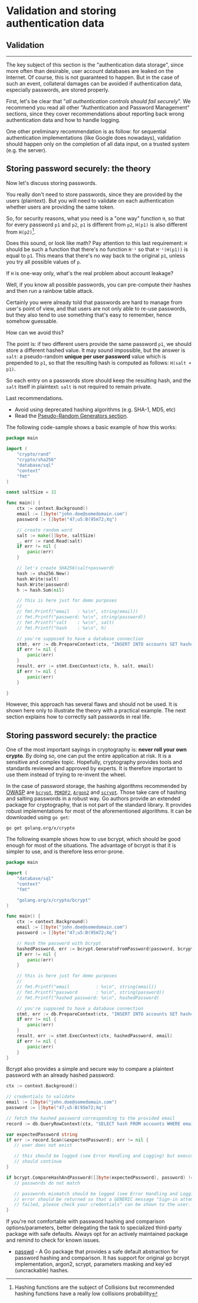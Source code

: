 Validation and storing authentication data
==========================================

## Validation
----------

The key subject of this section is the "authentication data storage", since more
often than desirable, user account databases are leaked on the Internet.
Of course, this is not guaranteed to happen. But in the case of such an event,
collateral damages can be avoided if authentication data, especially passwords,
are stored properly.

First, let's be clear that "_all authentication controls should fail
securely_". We recommend you read all other "Authentication and Password
Management" sections, since they cover recommendations about reporting back
wrong authentication data and how to handle logging.

One other preliminary recommendation is as follow: for sequential authentication
implementations (like Google does nowadays), validation should happen only on
the completion of all data input, on a trusted system (e.g. the server).


## Storing password securely: the theory

Now let's discuss storing passwords.

You really don't need to store passwords, since they are provided by the users
(plaintext). But you will need to validate on each authentication whether users
are providing the same token.

So, for security reasons, what you need is a "one way" function `H`, so that for
every password `p1` and `p2`, `p1` is different from `p2`, `H(p1)` is also
different from `H(p2)`[^1].

Does this sound, or look like math?
Pay attention to this last requirement: `H` should be such a function that
there's no function `H⁻¹` so that `H⁻¹(H(p1))` is equal to `p1`. This means
that there's no way back to the original `p1`, unless you try all possible
values of `p`.

If `H` is one-way only, what's the real problem about account leakage?

Well, if you know all possible passwords, you can pre-compute their hashes and
then run a rainbow table attack.

Certainly you were already told that passwords are hard to manage from user's
point of view, and that users are not only able to re-use passwords, but they
also tend to use something that's easy to remember, hence somehow guessable.

How can we avoid this?

The point is: if two different users provide the same password `p1`, we should
store a different hashed value.
It may sound impossible, but the answer is `salt`: a pseudo-random **unique per
user password** value which is prepended to `p1`, so that the resulting hash is
computed as follows: `H(salt + p1)`.

So each entry on a passwords store should keep the resulting hash, and the
`salt` itself in plaintext: `salt` is not required to remain private.

Last recommendations.
* Avoid using deprecated hashing algorithms (e.g. SHA-1, MD5, etc)
* Read the [Pseudo-Random Generators section][1].

The following code-sample shows a basic example of how this works:

```go
package main

import (
    "crypto/rand"
    "crypto/sha256"
    "database/sql"
    "context"
    "fmt"
)

const saltSize = 32

func main() {
    ctx := context.Background()
    email := []byte("john.doe@somedomain.com")
    password := []byte("47;u5:B(95m72;Xq")

    // create random word
    salt := make([]byte, saltSize)
    _, err := rand.Read(salt)
    if err != nil {
        panic(err)
    }

    // let's create SHA256(salt+password)
    hash := sha256.New()
    hash.Write(salt)
    hash.Write(password)
    h := hash.Sum(nil)

    // this is here just for demo purposes
    //
    // fmt.Printf("email   : %s\n", string(email))
    // fmt.Printf("password: %s\n", string(password))
    // fmt.Printf("salt    : %x\n", salt)
    // fmt.Printf("hash    : %x\n", h)

    // you're supposed to have a database connection
    stmt, err := db.PrepareContext(ctx, "INSERT INTO accounts SET hash=?, salt=?, email=?")
    if err != nil {
        panic(err)
    }
    result, err := stmt.ExecContext(ctx, h, salt, email)
    if err != nil {
        panic(err)
    }

}
```

However, this approach has several flaws and should not be used. It is shown
here only to illustrate the theory with a practical example. The next section
explains how to correctly salt passwords in real life.

## Storing password securely: the practice

One of the most important sayings in cryptography is: **never roll your own
crypto**. By doing so, one can put the entire application at risk. It is a
sensitive and complex topic. Hopefully, cryptography provides tools and
standards reviewed and approved by experts. It is therefore important to use
them instead of trying to re-invent the wheel.

In the case of password storage, the hashing algorithms recommended by
[OWASP][2] are [`bcrypt`][2], [`PDKDF2`][3], [`Argon2`][4] and [`scrypt`][5].
Those take care of hashing and salting passwords in a robust way. Go authors
provide an extended package for cryptography, that is not part of the standard
library. It provides robust implementations for most of the aforementioned
algorithms. It can be downloaded using  `go get`:

```
go get golang.org/x/crypto
```

The following example shows how to use bcrypt, which should be good enough for
most of the situations. The advantage of bcrypt is that it is simpler to use,
and is therefore less error-prone.

```go
package main

import (
    "database/sql"
    "context"
    "fmt"

    "golang.org/x/crypto/bcrypt"
)

func main() {
    ctx := context.Background()
    email := []byte("john.doe@somedomain.com")
    password := []byte("47;u5:B(95m72;Xq")

    // Hash the password with bcrypt
    hashedPassword, err := bcrypt.GenerateFromPassword(password, bcrypt.DefaultCost)
    if err != nil {
        panic(err)
    }

    // this is here just for demo purposes
    //
    // fmt.Printf("email          : %s\n", string(email))
    // fmt.Printf("password       : %s\n", string(password))
    // fmt.Printf("hashed password: %x\n", hashedPassword)

    // you're supposed to have a database connection
    stmt, err := db.PrepareContext(ctx, "INSERT INTO accounts SET hash=?, email=?")
    if err != nil {
        panic(err)
    }
    result, err := stmt.ExecContext(ctx, hashedPassword, email)
    if err != nil {
        panic(err)
    }
}
```

Bcrypt also provides a simple and secure way to compare a plaintext password
with an already hashed password:

 ```go
 ctx := context.Background()

 // credentials to validate
 email := []byte("john.doe@somedomain.com")
 password := []byte("47;u5:B(95m72;Xq")

// fetch the hashed password corresponding to the provided email
record := db.QueryRowContext(ctx, "SELECT hash FROM accounts WHERE email = ? LIMIT 1", email)

var expectedPassword string
if err := record.Scan(&expectedPassword); err != nil {
    // user does not exist

    // this should be logged (see Error Handling and Logging) but execution
    // should continue
}

if bcrypt.CompareHashAndPassword([]byte(expectedPassword), password) != nil {
    // passwords do not match

    // passwords mismatch should be logged (see Error Handling and Logging)
    // error should be returned so that a GENERIC message "Sign-in attempt has
    // failed, please check your credentials" can be shown to the user.
}
 ```

If you're not comfortable with password hashing and comparison
options/parameters, better delegating the task to specialized third-party
package with safe defaults. Always opt for an actively maintained package and
remind to check for known issues.

* [passwd][6] - A Go package that provides a safe default abstraction for
  password hashing and comparison. It has support for original go bcrypt
  implementation, argon2, scrypt, parameters masking and key'ed (uncrackable)
  hashes.

[^1]: Hashing functions are the subject of Collisions but recommended hashing functions have a really low collisions probability

[1]: ../cryptographic-practices/pseudo-random-generators.md
[2]: https://www.owasp.org/index.php/Password_Storage_Cheat_Sheet
[3]: https://godoc.org/golang.org/x/crypto/bcrypt
[4]: https://github.com/p-h-c/phc-winner-argon2
[5]: https://godoc.org/golang.org/x/crypto/pbkdf2
[6]: https://github.com/ermites-io/passwd
